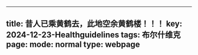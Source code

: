 ---
title: 昔人已乘黄鹤去，此地空余黄鹤楼！！！
key:  2024-12-23-Healthguidelines
tags: 布尔什维克
 page:
    mode: normal
    type: webpage
  ---
